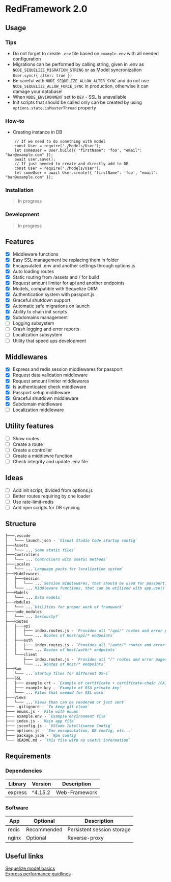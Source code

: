 # RedFramework 2.0

## Usage
### Tips
* Do not forget to create `.env` file based on `example.env` with all needed configuration  
* Migrations can be performed by calling string, given in .env as `NODE_SEQUELIZE_MIGRATION_STRING` or as Model syncronization `User.sync({ alter: true })`
* Be careful with `NODE_SEQUELIZE_ALLOW_ALTER_SYNC` and do not use `NODE_SEQUELIZE_ALLOW_FORCE_SYNC` in production, otherwise it can damage your database!
* When `NODE_ENVIRONMENT` set to `DEV` - SSL is unavailable 
* Init scripts that should be called only can be created by using `options.state.isMasterThread` property
### How-to
* Creating instance in DB
```es6
    // If we need to do something with model
    const User = require('./Models/User');
    let someUser = User.build({ "firstName": 'foo', "email": "bar@example.com" });
    await user.save();
    // If just needed to create and directly add to DB
    const User = require('./Models/User');
    let someUser = await User.create({ "firstName": 'foo', "email": "bar@example.com" });
```
### Installation
> In progress

### Development
> In progress

## Features
- [x] Middleware functions  
- [x] Easy SSL management be replacing them in folder  
- [x] Encapsulated .env and another settings through options.js  
- [x] Auto loading routes   
- [x] Static routing from /assets and / for build
- [x] Request amount limiter for api and another endpoints
- [x] Models, compatible with Sequelize ORM  
- [x] Authentication system with passport.js 
- [x] Graceful shutdown support
- [x] Automatic safe migrations on launch
- [x] Ability to chain init scripts
- [x] Subdomains management
- [ ] Logging subsystem  
- [ ] Crash logging and error reports
- [ ] Localization subsystem
- [ ] Utility that speed ups development  

## Middlewares
- [x] Express and redis session middlewares for passport
- [x] Request data validation middleware
- [x] Request amount limiter middlewares
- [x] Is authenticated check middleware
- [x] Passport setup middleware 
- [x] Graceful shutdown middleware
- [x] Subdomain middleware
- [ ] Localization middleware

## Utility features
- [ ] Show routes  
- [ ] Create a route  
- [ ] Create a controller  
- [ ] Create a middlewre function  
- [ ] Check integrity and update .env file

## Ideas
- [ ] Add init script, divided from options.js
- [ ] Better routes requiring by one loader
- [ ] Use rate-limit-redis
- [ ] Add npm scripts for DB syncing

## Structure
```md
├───.vscode  
│   └─── launch.json - `Visual Studio Code startup config`  
├───Assets  
│   └─── ...`Some static files`  
├───Controllers  
│   └─── ...`Controllers with useful methods`  
├───Locales  
│   └─── ...`Language packs for localization system`  
├───Middlewares  
│   ├───Session  
│   │   └─── ...`Session middlewares, that should be used for passport.js session system`
│   └─── ...`Middleware functions, that can be utilized with app.use()`  
├───Models  
│   └─── ...`Data models`  
├───Modules  
│   └─── ...`Utilities for proper work of framework`  
├───node_modules  
│   └─── ...`Seriously?`  
├───Routes  
│   ├───api  
│   │   ├─── index.routes.js - `Provides all "/api/" routes and error pages to express`  
│   │   └─── ...`Routes of host/api/* endpoints`  
│   ├───auth  
│   │   ├─── index.routes.js - `Provides all "/auth/" routes and error pages to express`  
│   │   └─── ...`Routes of host/auth/* endpoints`  
│   └───client  
│       ├─── index.routes.js - `Provides all "/" routes and error pages to express`  
│       └─── ...`Routes of host/* endpoints`  
├───Run  
│   └─── ...`Startup files for different OS-s`  
├───SSL  
│   ├─── example.crt - `Example of certificate + certificate-chain (CA)`
│   ├─── example.key - `Example of RSA private key`
│   └─── ...`Files that needed for SSL work`  
├───Views  
│   └─── ...`Views than can be rendered or just sent`  
├─── .gitignore - `To keep git clean`  
├─── enums.js - `File with enums`  
├─── example.env - `Example environment file`  
├─── index.js - `Main app file`  
├─── jsconfig.js - `VSCode Intellisense Config`  
├─── options.js - `Env encapsulation, DB config, etc...`  
├─── package.json - `Npm config`  
└─── README.md - `This file with no useful information`  
```

## Requirements
### Dependencies
Library | Version | Description
------- | ------- | -----------
express | ^4.15.2 | Web-Framework
### Software
App | Optional | Description
--- | -------- | -----------
redis | Recommended | Persistent session storage
nginx | Optional | Reverse-proxy

## Useful links
[Sequelize model basics](https://sequelize.org/master/manual/model-basics.html)  
[Express performance guidlines](http://expressjs.com/en/advanced/best-practice-performance.html#set-node_env-to-production)  